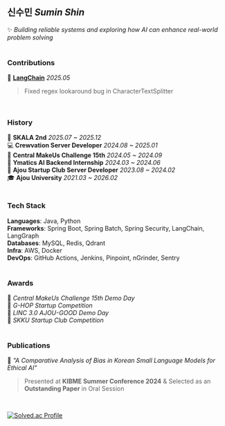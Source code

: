 ## 신수민 _Sumin Shin_  
✨ *Building reliable systems and exploring how AI can enhance real-world problem solving*  
<br>

### Contributions
🦜 **[LangChain](https://github.com/langchain-ai/langchain/pull/31137)** *2025.05*  
> Fixed regex lookaround bug in CharacterTextSplitter  
<br>

### History
🦋 **SKALA 2nd** *2025.07 ~ 2025.12*  
💻 **Crewvation Server Developer** *2024.08 ~ 2025.01*  
👾 **Central MakeUs Challenge 15th** *2024.05 ~ 2024.09*  
🧠 **Ymatics AI Backend Internship** *2024.03 ~ 2024.06*  
🌱 **Ajou Startup Club Server Developer** *2023.08 ~ 2024.02*  
🎓 **Ajou University** *2021.03 ~ 2026.02*  
<br>

### Tech Stack
**Languages**: Java, Python  
**Frameworks**: Spring Boot, Spring Batch, Spring Security, LangChain, LangGraph  
**Databases**: MySQL, Redis, Qdrant  
**Infra**: AWS, Docker  
**DevOps**: GitHub Actions, Jenkins, Pinpoint, nGrinder, Sentry  
<br>

### Awards
🥇 *Central MakeUs Challenge 15th Demo Day*  
🥇 *G-HOP Startup Competition*  
🥇 *LINC 3.0 AJOU-GOOD Demo Day*  
🥈 *SKKU Startup Club Competition*  
<br>

### Publications
🧾 *"A Comparative Analysis of Bias in Korean Small Language Models for Ethical AI"*  
> Presented at **KIBME Summer Conference 2024** & Selected as an **Outstanding Paper** in Oral Session  
<br>

[![Solved.ac Profile](http://mazassumnida.wtf/api/v2/generate_badge?boj=tlsssm1212)](https://solved.ac/tlsssm1212/)

